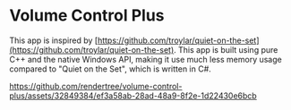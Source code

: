 # Volume Control Plus

This app is inspired by [https://github.com/troylar/quiet-on-the-set](https://github.com/troylar/quiet-on-the-set). This app is built using pure C++ and the native Windows API, making it use much less memory usage compared to "Quiet on the Set", which is written in C#.

https://github.com/rendertree/volume-control-plus/assets/32849384/ef3a58ab-28ad-48a9-8f2e-1d22430e6bcb
